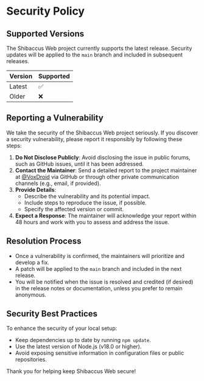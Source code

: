 # Security Policy

## Supported Versions

The Shibaccus Web project currently supports the latest release. Security updates will be applied to the `main` branch and included in subsequent releases.

| Version | Supported          |
|---------|--------------------|
| Latest  | ✅                 |
| Older   | ❌                 |

## Reporting a Vulnerability

We take the security of the Shibaccus Web project seriously. If you discover a security vulnerability, please report it responsibly by following these steps:

1. **Do Not Disclose Publicly**: Avoid disclosing the issue in public forums, such as GitHub issues, until it has been addressed.
2. **Contact the Maintainer**: Send a detailed report to the project maintainer at [@VoxDroid](https://github.com/VoxDroid) via GitHub or through other private communication channels (e.g., email, if provided).
3. **Provide Details**:
   - Describe the vulnerability and its potential impact.
   - Include steps to reproduce the issue, if possible.
   - Specify the affected version or commit.
4. **Expect a Response**: The maintainer will acknowledge your report within 48 hours and work with you to assess and address the issue.

## Resolution Process
- Once a vulnerability is confirmed, the maintainers will prioritize and develop a fix.
- A patch will be applied to the `main` branch and included in the next release.
- You will be notified when the issue is resolved and credited (if desired) in the release notes or documentation, unless you prefer to remain anonymous.

## Security Best Practices
To enhance the security of your local setup:
- Keep dependencies up to date by running `npm update`.
- Use the latest version of Node.js (v18.0 or higher).
- Avoid exposing sensitive information in configuration files or public repositories.

Thank you for helping keep Shibaccus Web secure!